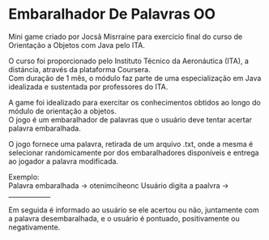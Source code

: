 # Embaralhador De Palavras OO

Mini game criado por Jocsã Misrraine para exercício final do curso de Orientação a Objetos com Java pelo ITA.

O curso foi proporcionado pelo Instituto Técnico da Aeronáutica (ITA), a distáncia, através da plataforma Coursera.<br/>
Com duração de 1 mês, o módulo faz parte de uma especialização em Java idealizada e sustentada por professores do ITA.

A game foi idealizado para exercitar os conhecimentos obtidos ao longo do módulo de orientação a objetos.<br/>
O jogo é um embaralhador de palavras que o usuário deve tentar acertar palavra embaralhada.

O jogo fornece uma palavra, retirada de um arquivo .txt, onde a mesma é selecionar randomicamente por dos embaralhadores disponíveis e entrega ao jogador a palavra modificada. 

  Exemplo: <br/>
  Palavra embaralhada ->  otenimciheonc
  Usuário digita a paalvra -> _____________
  
  Em seguida é informado ao usuário se ele acertou ou não, juntamente com a palavra desembaralhada, e o usuário é pontuado, positivamente ou negativamente.
